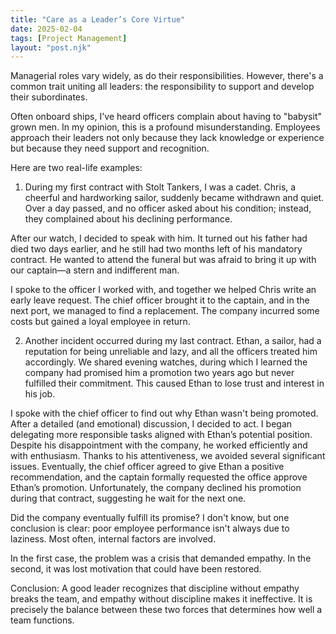 ```yaml
---
title: "Care as a Leader’s Core Virtue"
date: 2025-02-04
tags: [Project Management]
layout: "post.njk"
---
```

Managerial roles vary widely, as do their responsibilities. However, there's a common trait uniting all leaders: the responsibility to support and develop their subordinates.

Often onboard ships, I've heard officers complain about having to "babysit" grown men. In my opinion, this is a profound misunderstanding. Employees approach their leaders not only because they lack knowledge or experience but because they need support and recognition.

Here are two real-life examples:

1) During my first contract with Stolt Tankers, I was a cadet. Chris, a cheerful and hardworking sailor, suddenly became withdrawn and quiet. Over a day passed, and no officer asked about his condition; instead, they complained about his declining performance.

After our watch, I decided to speak with him. It turned out his father had died two days earlier, and he still had two months left of his mandatory contract. He wanted to attend the funeral but was afraid to bring it up with our captain—a stern and indifferent man.

I spoke to the officer I worked with, and together we helped Chris write an early leave request. The chief officer brought it to the captain, and in the next port, we managed to find a replacement. The company incurred some costs but gained a loyal employee in return.

2) Another incident occurred during my last contract. Ethan, a sailor, had a reputation for being unreliable and lazy, and all the officers treated him accordingly. We shared evening watches, during which I learned the company had promised him a promotion two years ago but never fulfilled their commitment. This caused Ethan to lose trust and interest in his job.

I spoke with the chief officer to find out why Ethan wasn't being promoted. After a detailed (and emotional) discussion, I decided to act. I began delegating more responsible tasks aligned with Ethan’s potential position. Despite his disappointment with the company, he worked efficiently and with enthusiasm. Thanks to his attentiveness, we avoided several significant issues. Eventually, the chief officer agreed to give Ethan a positive recommendation, and the captain formally requested the office approve Ethan’s promotion. Unfortunately, the company declined his promotion during that contract, suggesting he wait for the next one.

Did the company eventually fulfill its promise? I don't know, but one conclusion is clear: poor employee performance isn't always due to laziness. Most often, internal factors are involved.

In the first case, the problem was a crisis that demanded empathy. In the second, it was lost motivation that could have been restored.

Conclusion: A good leader recognizes that discipline without empathy breaks the team, and empathy without discipline makes it ineffective. It is precisely the balance between these two forces that determines how well a team functions.

